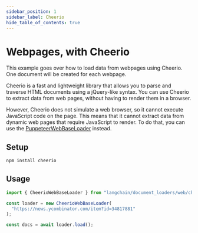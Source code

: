```yaml
---
sidebar_position: 1
sidebar_label: Cheerio
hide_table_of_contents: true
---
```


# Webpages, with Cheerio

This example goes over how to load data from webpages using Cheerio. One document will be created for each webpage.

Cheerio is a fast and lightweight library that allows you to parse and traverse HTML documents using a jQuery-like syntax. You can use Cheerio to extract data from web pages, without having to render them in a browser.

However, Cheerio does not simulate a web browser, so it cannot execute JavaScript code on the page. This means that it cannot extract data from dynamic web pages that require JavaScript to render. To do that, you can use the [PuppeteerWebBaseLoader](./web_puppeteer.md) instead.

## Setup

```bash npm2yarn
npm install cheerio
```

## Usage

```typescript
import { CheerioWebBaseLoader } from "langchain/document_loaders/web/cheerio";

const loader = new CheerioWebBaseLoader(
  "https://news.ycombinator.com/item?id=34817881"
);

const docs = await loader.load();
```
